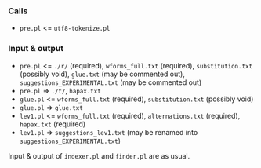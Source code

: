### Calls ###

*  `pre.pl` <= `utf8-tokenize.pl`

### Input & output ###

*  `pre.pl` <= `./r/` (required), `wforms_full.txt` (required), `substitution.txt` (possibly void), `glue.txt` (may be commented out), `suggestions_EXPERIMENTAL.txt` (may be commented out)
*  `pre.pl` => `./t/`, `hapax.txt`
*  `glue.pl` <= `wforms_full.txt` (required), `substitution.txt` (possibly void)
*  `glue.pl` => `glue.txt`
*  `lev1.pl` <= `wforms_full.txt` (required), `alternations.txt` (required), `hapax.txt` (required)
*  `lev1.pl` => `suggestions_lev1.txt` (may be renamed into `suggestions_EXPERIMENTAL.txt`)

Input & output of `indexer.pl` and `finder.pl` are as usual.